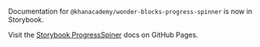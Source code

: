 Documentation for `@khanacademy/wonder-blocks-progress-spinner` is now in Storybook.

Visit the [Storybook
ProgressSpiner](https://khan.github.io/wonder-blocks/?path=/docs/progressspinner)
docs on GitHub Pages.